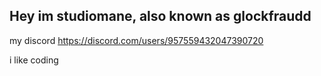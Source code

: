 ## Hey im studiomane, also known as glockfraudd
my discord https://discord.com/users/957559432047390720



i like coding


